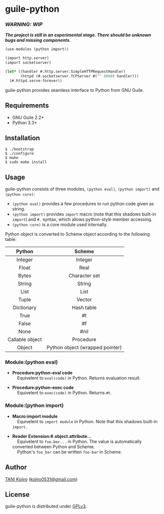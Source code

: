 # guile-python
### ***WARNING: WIP***
***The project is still in an experimental stage. There should be unknown bugs and missing components.***

```scheme
(use-modules (python import))

(import http.server)
(import socketserver)

(let* ((handler #.http.server.SimpleHTTPRequestHandler)
       (httpd (#.socketserver.TCPServer #("" 8000) handler)))
  (#.httpd.serve-forever))
```

guile-python provides seamless interface to Python from GNU Guile.

## Requirements
- GNU Guile 2.2+
- Python 3.3+

## Installation
```shell
$ ./bootstrap
$ ./configure
$ make
$ sudo make install
```

## Usage
guile-python consists of three modules, `(python eval)`, `(python import)` and `(python core)`:  

- `(python eval)` provides a few procedures to run python code given as string.
- `(python import)` provides `import` macro (note that this shadows built-in `import`) and `#.` syntax, which allows python-style member accessing.  
- `(python core)` is a core module used internally.

Python object is converted to Scheme object according to the following table:  

| Python          | Scheme                          |
|:---------------:|:-------------------------------:|
| Integer         | Integer                         |
| Float           | Real                            |
| Bytes           | Character set                   |
| String          | String                          |
| List            | List                            |
| Tuple           | Vector                          |
| Dictionary      | Hash table                      |
| True            | #t                              |
| False           | #f                              |
| None            | #nil                            |  
| Callable object | Procedure                       |
| Object          | Python object (wrapped pointer) | 


### Module:(python eval)
- **Procedure:python-eval code**  
&nbsp; &nbsp; Equivelent to `eval(code)` in Python. Returns evaluation result.  

- **Procedure:python-exec code**  
&nbsp; &nbsp; Equivelent to `exec(code)` in Python. Returns `#t`.  


### Module:(python import)
- **Macro:import module**  
&nbsp; &nbsp; Equivelent to `import module` in Python. Note that this shadows built-in `import`.

- **Reader Extension:#.object.attribute...**  
&nbsp; &nbsp; Equivelent to `foo.bar...` in Python. The value is automatically converted between Python and Scheme.  
&nbsp; &nbsp; Python's `foo_bar` can be written `foo-bar` in Scheme.

## Author
[TANI Kojiro](https://github.com/koji-kojiro) (kojiro0531@gmail.com)

## License
guile-python is distributed under [GPLv3](LICENSE).
